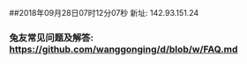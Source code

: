 ##2018年09月28日07时12分07秒 新址: 142.93.151.24
### 兔友常见问题及解答: https://github.com/wanggonging/d/blob/w/FAQ.md
